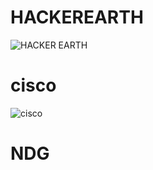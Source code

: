 # HACKEREARTH
![HACKER EARTH](https://user-images.githubusercontent.com/98821055/153546435-f7757c4c-0ca5-430c-90a9-5e8aca820fad.png)

# cisco 
![cisco](https://user-images.githubusercontent.com/98821055/153547364-748147c2-65ad-4c2b-a4cd-c4b738c99b7e.png)

# NDG

